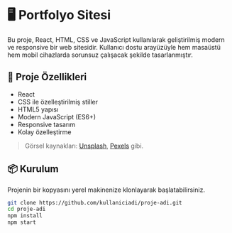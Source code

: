# 🖥️ Portfolyo Sitesi

Bu proje, React, HTML, CSS ve JavaScript kullanılarak geliştirilmiş modern ve responsive bir web sitesidir. Kullanıcı dostu arayüzüyle hem masaüstü hem mobil cihazlarda sorunsuz çalışacak şekilde tasarlanmıştır.

## 🚀 Proje Özellikleri

- React
- CSS ile özelleştirilmiş stiller
- HTML5 yapısı
- Modern JavaScript (ES6+)
- Responsive tasarım
- Kolay özelleştirme

> Görsel kaynakları: [Unsplash](https://unsplash.com), [Pexels](https://pexels.com) gibi.

## 📦 Kurulum

Projenin bir kopyasını yerel makinenize klonlayarak başlatabilirsiniz.

```bash
git clone https://github.com/kullaniciadi/proje-adi.git
cd proje-adi
npm install
npm start
